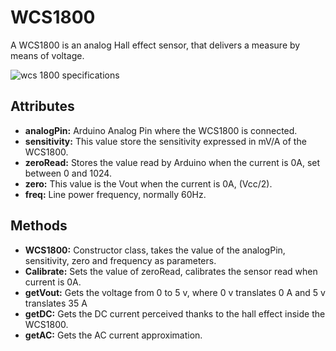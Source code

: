 # WCS1800

A WCS1800 is an analog Hall effect sensor, that delivers a measure by means of voltage. 

![wcs 1800 specifications](https://user-images.githubusercontent.com/36057481/37062708-41545b76-2165-11e8-9dcb-40e44ae11cf3.JPG)

## Attributes

* **analogPin:** Arduino Analog Pin where the WCS1800 is connected.
* **sensitivity:** This value store the sensitivity expressed in mV/A of the WCS1800.
* **zeroRead:** Stores the value read by Arduino when the current is 0A, set between 0 and 1024.
* **zero:** This value is the Vout when the current is 0A, (Vcc/2).
* **freq:** Line power frequency, normally 60Hz.

## Methods

* **WCS1800:** Constructor class, takes the value of the analogPin, sensitivity, zero and frequency as parameters.
* **Calibrate:** Sets the value of zeroRead, calibrates the sensor read when current is 0A.
* **getVout:** Gets the voltage from 0 to 5 v, where 0 v translates 0 A and 5 v translates 35 A 
* **getDC:** Gets the DC current perceived thanks to the hall effect inside the WCS1800.
* **getAC:** Gets the AC current approximation.
